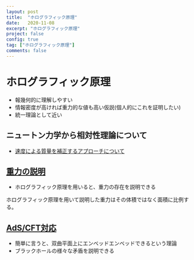 ```yaml
---
layout: post
title:  "ホログラフィック原理"
date:   2020-11-08
excerpt: "ホログラフィック原理"
project: false
config: true
tag: ["ホログラフィック原理"]
comments: false
---
```


# ホログラフィック原理
 - 報幾何的に理解しやすい  
 - 情報密度が高ければ重力的な値も高い仮説(個人的にこれを証明したい)  
 - 統一理論として近い 

## ニュートン力学から相対性理論について
 - [速度による質量を補正するアプローチについて](http://www.ne.jp/asahi/komazaki/yoshihiro/soutaiseiriron.pdf)

## [重力の説明](https://ja.wikipedia.org/wiki/%E3%83%96%E3%83%A9%E3%83%83%E3%82%AF%E3%83%9B%E3%83%BC%E3%83%AB%E6%83%85%E5%A0%B1%E3%83%91%E3%83%A9%E3%83%89%E3%83%83%E3%82%AF%E3%82%B9)
 - ホログラフィック原理を用いると、重力の存在を説明できる

ホログラフィック原理を用いて説明した重力はその体積ではなく面積に比例する。  

## [AdS/CFT対応](https://ja.wikipedia.org/wiki/AdS/CFT%E5%AF%BE%E5%BF%9C)
 - 簡単に言うと、双曲平面上にエンベッドエンベッドできるという理論
 - ブラックホールの様々な矛盾を説明できる
